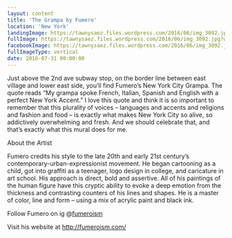 ```yaml
---
layout: content
title: 'The Grampa by Fumero'
location: 'New York'
landingImage: https://tawnysaez.files.wordpress.com/2016/06/img_3092.jpg?w=500&h=500&crop=1
fullImage: https://tawnysaez.files.wordpress.com/2016/06/img_3092.jpg?w=1000
facebookImage: https://tawnysaez.files.wordpress.com/2016/06/img_3092.jpg?w=1200&h=630&crop=1
fullImageType: vertical
date: 2016-07-31 00:00:00
---
```

Just above the 2nd ave subway stop, on the border line between east village and lower east side, you’ll find Fumero’s New York City Grampa. The quote reads “My grampa spoke French, Italian, Spanish and English with a perfect New York Accent.” I love this quote and think it is so important to remember that this plurality of voices – languages and accents and religions and fashion and food – is exactly what makes New York City so alive, so addictively overwhelming and fresh. And we should celebrate that, and that’s exactly what this mural does for me.

About the Artist

Fumero credits his style to the late 20th and early 21st century’s contemporary-urban-expressionist movement. He began cartooning as a child, got into graffiti as a teenager, logo design in college, and caricature in art school. His approach is direct, bold and assertive. All of his paintings of the human figure have this cryptic ability to evoke a deep emotion from the thickness and contrasting counters of his lines and shapes. He is a master of color, line and form – using a mix of acrylic paint and black ink.

Follow Fumero on ig @<a href="https://www.instagram.com/fumeroism/" target="_blank">fumeroism</a>

Visit his website at <a href="http://fumeroism.com/" target="_blank">http://fumeroism.com/</a>